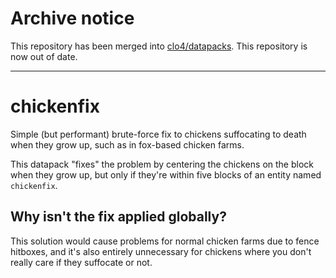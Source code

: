 # Archive notice

This repository has been merged into [clo4/datapacks](https://github.com/clo4/datapacks). This repository is now out of date.

---

# chickenfix

Simple (but performant) brute-force fix to chickens suffocating to death when
they grow up, such as in fox-based chicken farms.

This datapack "fixes" the problem by centering the chickens on the block when
they grow up, but only if they're within five blocks of an entity named
`chickenfix`.

## Why isn't the fix applied globally?

This solution would cause problems for normal chicken farms due to fence
hitboxes, and it's also entirely unnecessary for chickens where you don't really
care if they suffocate or not.
